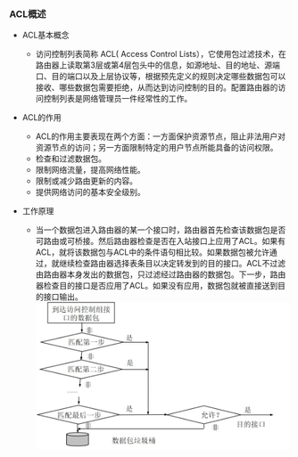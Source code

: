 ### ACL概述
- ACL基本概念
  - 访问控制列表简称 ACL( Access Control Lists），它使用包过滤技术，在路由器上读取第3层或第4层包头中的信息，如源地址、目的地址、源端口、目的端口以及上层协议等，根据预先定义的规则决定哪些数据包可以接收、哪些数据包需要拒绝，从而达到访问控制的目的。配置路由器的访问控制列表是网络管理员一件经常性的工作。

- ACL的作用
  - ACL的作用主要表现在两个方面：一方面保护资源节点，阻止非法用户对资源节点的访问；另一方面限制特定的用户节点所能具备的访问权限。
  - 检查和过滤数据包。
  - 限制网络流量，提高网络性能。
  - 限制或减少路由更新的内容。
  - 提供网络访问的基本安全级别。 

- 工作原理    
  - 当一个数据包进入路由器的某一个接口时，路由器首先检查该数据包是否可路由或可桥接。然后路由器检查是否在入站接口上应用了ACL。如果有ACL，就将该数据包与ACL中的条件语句相比较。如果数据包被允许通过，就继续检查路由器选择表条目以决定转发到的目的接口。ACL不过滤由路由器本身发出的数据包，只过滤经过路由器的数据包。下一步，路由器检查目的接口是否应用了ACL。如果没有应用，数据包就被直接送到目的接口输出。
  ![16.1](../pics/16.1.jpg)
